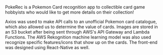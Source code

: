 PokeRec is a Pokemon Card recognition app to collectible card game hobbyists who would like to get more details on their collection! 

Axios was used to make API calls to an unofficial Pokemon card catalogue, which also allowed us to determine the value of cards. Images are stored in an S3 bucket after being sent through AWS's API Gateway and Lambda Functions. The AWS Rekognition machine learning model was also used recognize specific features/icons that show up on the cards. The front-end was designed using React-Native as well.
